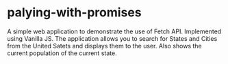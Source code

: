 # palying-with-promises

A simple web application to demonstrate the use of Fetch API. Implemented using Vanilla JS. 
The application allows you to search for States and Cities from the United Satets and displays them to the user. Also shows the current population of the current state.
